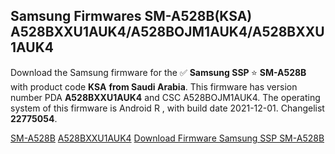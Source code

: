<h2>Samsung Firmwares SM-A528B(KSA) A528BXXU1AUK4/A528BOJM1AUK4/A528BXXU1AUK4</h2>
Download the Samsung firmware for the ✅ <strong>Samsung SSP </strong> ⭐ <strong>SM-A528B</strong> with product code <strong>KSA</strong> <strong> from Saudi Arabia</strong>. This firmware has version number PDA <strong>A528BXXU1AUK4</strong> and CSC A528BOJM1AUK4. The operating system of this firmware is Android R , with build date 2021-12-01. Changelist <strong>22775054</strong>.


[SM-A528B](https://samfirm.shop/samsung/model/SM-A528B)
[A528BXXU1AUK4](https://samfirm.shop/samsung/pda/A528BXXU1AUK4)
[Download Firmware Samsung SSP SM-A528B](https://samfirm.shop/samsung/firmware/479451)
